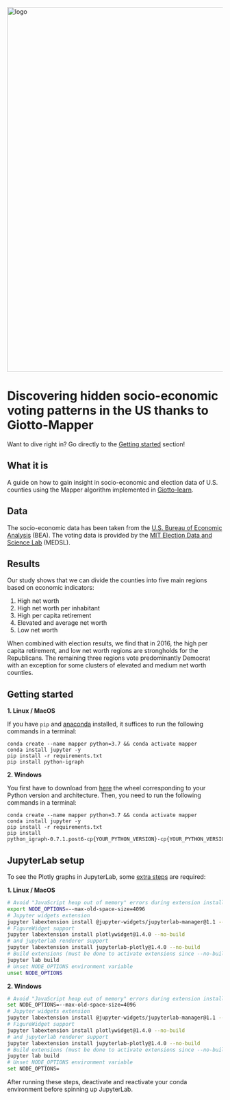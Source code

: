 <img src="https://www.giotto.ai/static/vector/logo.svg" alt="logo" width="850"/>

# Discovering hidden socio-economic voting patterns in the US thanks to Giotto-Mapper

Want to dive right in? Go directly to the [Getting started](#getting-started) section!

## What it is

A guide on how to gain insight in socio-economic and election data of U.S. counties using the Mapper algorithm implemented in [Giotto-learn](https://github.com/giotto-ai/giotto-learn).

## Data

The socio-economic data has been taken from the [U.S. Bureau of Economic Analysis](https://www.bea.gov) (BEA). The voting data is provided by the [MIT Election Data and Science Lab](https://electionlab.mit.edu/data) (MEDSL).

## Results

Our study shows that we can divide the counties into five main regions based on economic indicators:

1. High net worth
2. High net worth per inhabitant
3. High per capita retirement
4. Elevated and average net worth
5. Low net worth

When combined with election results, we find that in 2016, the high per capita retirement, and low net worth regions are strongholds for the Republicans. The remaining three regions vote predominantly Democrat with an exception for some clusters of elevated and medium net worth counties.

## Getting started

__1. Linux / MacOS__

If you have `pip` and [anaconda](https://anaconda.org) installed, it suffices to run the following commands in a terminal:

```console
conda create --name mapper python=3.7 && conda activate mapper
conda install jupyter -y
pip install -r requirements.txt
pip install python-igraph
```

__2. Windows__

You first have to download from [here](https://www.lfd.uci.edu/~gohlke/pythonlibs/#python-igraph) the wheel corresponding to your Python version and architecture. Then, you need to run the following commands in a terminal:

```console
conda create --name mapper python=3.7 && conda activate mapper
conda install jupyter -y
pip install -r requirements.txt
pip install python_igraph‑0.7.1.post6‑cp{YOUR_PYTHON_VERSION}‑cp{YOUR_PYTHON_VERSION}‑win_amd64.whl
```

## JupyterLab setup

To see the Plotly graphs in JupyterLab, some [extra steps](https://github.com/plotly/plotly.py) are required:

__1. Linux / MacOS__

```bash
# Avoid "JavaScript heap out of memory" errors during extension installation
export NODE_OPTIONS=--max-old-space-size=4096
# Jupyter widgets extension
jupyter labextension install @jupyter-widgets/jupyterlab-manager@1.1 --no-build
# FigureWidget support
jupyter labextension install plotlywidget@1.4.0 --no-build
# and jupyterlab renderer support
jupyter labextension install jupyterlab-plotly@1.4.0 --no-build
# Build extensions (must be done to activate extensions since --no-build is used above)
jupyter lab build
# Unset NODE_OPTIONS environment variable
unset NODE_OPTIONS
```

__2. Windows__

```bash
# Avoid "JavaScript heap out of memory" errors during extension installation
set NODE_OPTIONS=--max-old-space-size=4096
# Jupyter widgets extension
jupyter labextension install @jupyter-widgets/jupyterlab-manager@1.1 --no-build
# FigureWidget support
jupyter labextension install plotlywidget@1.4.0 --no-build
# and jupyterlab renderer support
jupyter labextension install jupyterlab-plotly@1.4.0 --no-build
# Build extensions (must be done to activate extensions since --no-build is used above)
jupyter lab build
# Unset NODE_OPTIONS environment variable
set NODE_OPTIONS=
```

After running these steps, deactivate and reactivate your conda environment before spinning up JupyterLab.
